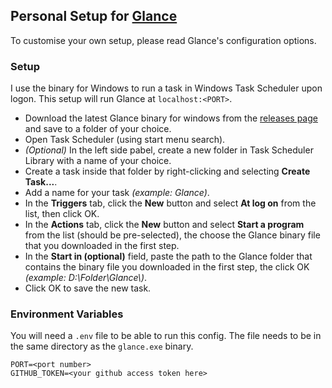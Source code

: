 ## Personal Setup for [Glance](https://github.com/glanceapp/glance)

To customise your own setup, please read Glance's configuration options.

### Setup
I use the binary for Windows to run a task in Windows Task Scheduler upon logon.
This setup will run Glance at `localhost:<PORT>`.

- Download the latest Glance binary for windows from the [releases page](https://github.com/glanceapp/glance/releases/latest) and save to a folder of your choice.
- Open Task Scheduler (using start menu search).
- *(Optional)* In the left side pabel, create a new folder in Task Scheduler Library with a name of your choice.
- Create a task inside that folder by right-clicking and selecting **Create Task...**.
- Add a name for your task *(example: Glance)*.
- In the **Triggers** tab, click the **New** button and select **At log on** from the list, then click OK.
- In the **Actions** tab, click the **New** button and select **Start a program** from the list (should be pre-selected), the choose the Glance binary file that you downloaded in the first step.
- In the **Start in (optional)** field, paste the path to the Glance folder that contains the binary file you downloaded in the first step, the click OK *(example: D:\Folder\Glance\\)*.
- Click OK to save the new task.

### Environment Variables
You will need a `.env` file to be able to run this config. The file needs to be in the same directory as the `glance.exe` binary.

```
PORT=<port number>
GITHUB_TOKEN=<your github access token here>
```
